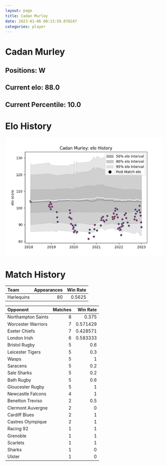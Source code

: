 ```yaml
---  
layout: page  
title: Cadan Murley  
date: 2023-01-06 00:13:59.070247  
categories: player  
---
```

# Cadan Murley

## Positions: W

## Current elo: 88.0

## Current Percentile: 10.0

# Elo History


![elo history](history_CadanMurley.png)
# Match History


| Team       |   Appearances |   Win Rate |
|:-----------|--------------:|-----------:|
| Harlequins |            80 |     0.5625 |

| Opponent           |   Matches |   Win Rate |
|:-------------------|----------:|-----------:|
| Northampton Saints |         8 |   0.375    |
| Worcester Warriors |         7 |   0.571429 |
| Exeter Chiefs      |         7 |   0.428571 |
| London Irish       |         6 |   0.583333 |
| Bristol Rugby      |         5 |   0.6      |
| Leicester Tigers   |         5 |   0.3      |
| Wasps              |         5 |   1        |
| Saracens           |         5 |   0.2      |
| Sale Sharks        |         5 |   0.2      |
| Bath Rugby         |         5 |   0.6      |
| Gloucester Rugby   |         5 |   1        |
| Newcastle Falcons  |         4 |   1        |
| Benetton Treviso   |         2 |   0.5      |
| Clermont Auvergne  |         2 |   0        |
| Cardiff Blues      |         2 |   1        |
| Castres Olympique  |         2 |   1        |
| Racing 92          |         1 |   1        |
| Grenoble           |         1 |   1        |
| Scarlets           |         1 |   1        |
| Sharks             |         1 |   0        |
| Ulster             |         1 |   0        |